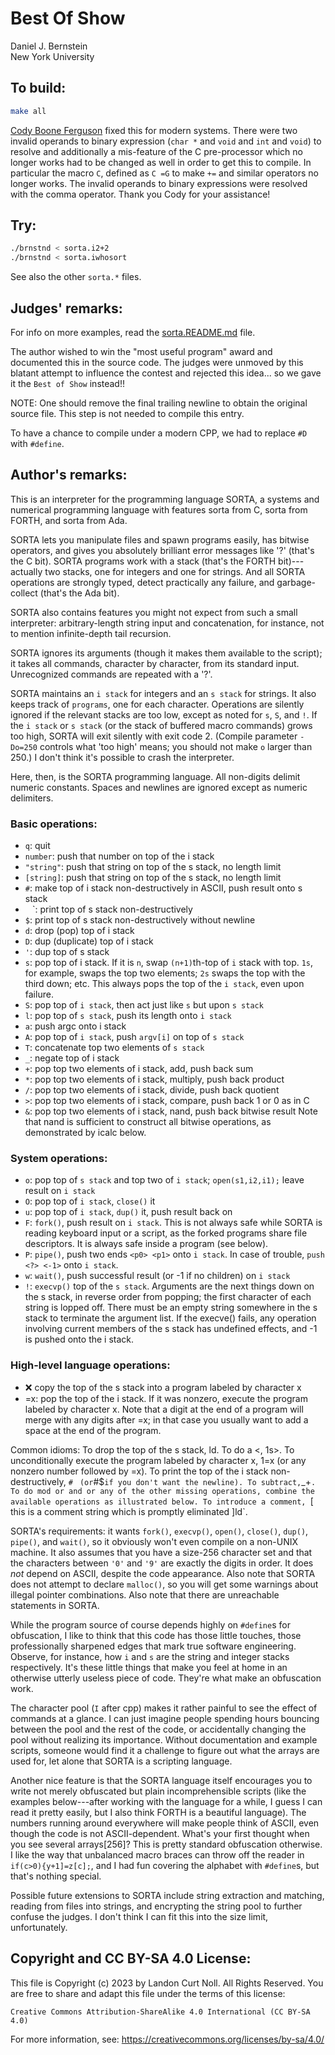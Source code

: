 # Best Of Show

Daniel J. Bernstein  
New York University  

## To build:

```sh
make all
```

[Cody Boone Ferguson](/winners.html#Cody_Boone_Ferguson) fixed this for modern
systems. There were two invalid operands to binary expression (`char *` and
`void` and `int` and `void`) to resolve and additionally a mis-feature of the C
pre-processor which no longer works had to be changed as well in order to get
this to compile. In particular the macro `C`, defined as `C =G` to make `+=` and
similar operators no longer works.  The invalid operands to binary expressions
were resolved with the comma operator. Thank you Cody for your assistance!


## Try:

```sh
./brnstnd < sorta.i2+2
./brnstnd < sorta.iwhosort
```

See also the other `sorta.*` files.


## Judges' remarks:

For info on more examples, read the [sorta.README.md](sorta.README.md) file.

The author wished to win the "most useful program" award and documented this in
the source code.  The judges were unmoved by this blatant attempt to influence
the contest and rejected this idea...  so we gave it the `Best of Show`
instead!!

NOTE: One should remove the final trailing newline to obtain the
original source file.  This step is not needed to compile
this entry.

To have a chance to compile under a modern CPP, we had to
replace `#D` with `#define`.

## Author's remarks:

This is an interpreter for the programming language SORTA, a systems
and numerical programming language with features sorta from C, sorta
from FORTH, and sorta from Ada.

SORTA lets you manipulate files and spawn programs easily, has bitwise
operators, and gives you absolutely brilliant error messages like '?'
(that's the C bit). SORTA programs work with a stack (that's the FORTH
bit)---actually two stacks, one for integers and one for strings. And
all SORTA operations are strongly typed, detect practically any failure,
and garbage-collect (that's the Ada bit).

SORTA also contains features you might not expect from such a small
interpreter: arbitrary-length string input and concatenation, for
instance, not to mention infinite-depth tail recursion.

SORTA ignores its arguments (though it makes them available to the
script); it takes all commands, character by character, from its
standard input. Unrecognized commands are repeated with a '?'.

SORTA maintains an `i stack` for integers and an `s stack` for strings. It also
keeps track of `programs`, one for each character.  Operations are silently
ignored if the relevant stacks are too low, except as noted for `s`, `S`, and
`!`. If the `i stack` or `s stack` (or the stack of buffered macro commands)
grows too high, SORTA will exit silently with exit code 2. (Compile parameter
`-Do=250` controls what 'too high' means; you should not make `o` larger than
250.) I don't think it's possible to crash the interpreter.

Here, then, is the SORTA programming language. All non-digits delimit
numeric constants. Spaces and newlines are ignored except as numeric
delimiters.

### Basic operations:

- `q`: quit
- `number`: push that number on top of the i stack
- `"string"`: push that string on top of the s stack, no length limit
- `[string]`: push that string on top of the s stack, no length limit
- `#`: make top of i stack non-destructively in ASCII, push result onto s stack
- ` ` `: print top of s stack non-destructively
- `$`: print top of s stack non-destructively without newline
- `d`: drop (pop) top of i stack
- `D`: dup (duplicate) top of i stack
- `'`: dup top of s stack
- `s`: pop top of i stack. If it is `n`, swap `(n+1)`th-top of `i` stack with top.
	`1s`, for example, swaps the top two elements; `2s` swaps the top with the
	third down; etc. This always pops the top of the `i stack`, even upon
	failure.
- `S`: pop top of `i stack`, then act just like `s` but upon `s stack`
- `l`: pop top of `s stack`, push its length onto `i stack`
- `a`: push argc onto i stack
- `A`: pop top of `i stack`, push `argv[i]` on top of `s stack`
- `T`: concatenate top two elements of `s stack`
- ` _ `: negate top of i stack
- `+`: pop top two elements of i stack, add, push back sum
- ` * `: pop top two elements of i stack, multiply, push back product
- `/`: pop top two elements of i stack, divide, push back quotient
- `>`: pop top two elements of i stack, compare, push back 1 or 0 as in C
- `&`: pop top two elements of i stack, nand, push back bitwise result
	Note that nand is sufficient to construct all bitwise operations, as
	demonstrated by icalc below.

### System operations:

- `o`: pop top of `s stack` and top two of `i stack`; `open(s1,i2,i1);` leave
result on `i stack`
- `O`: pop top of `i stack`, `close()` it
- `u`: pop top of `i stack`, `dup()` it, push result back on
- `F`: `fork()`, push result on `i stack`. This is not always safe while SORTA is
reading keyboard input or a script, as the forked programs share file
descriptors. It is always safe inside a program (see below).
- `P`: `pipe()`, push two ends `<p0> <p1>` onto `i stack`. In case of trouble,
`push <?> <-1>` onto `i stack`.
- `w`: `wait()`, push successful result (or -1 if no children) on `i stack`
- `!`: `execvp()` top of the `s stack`. Arguments are the next things down on
the s stack, in reverse order from popping; the first character of
each string is lopped off. There must be an empty string somewhere
in the s stack to terminate the argument list. If the execve()
fails, any operation involving current members of the s stack has
undefined effects, and -1 is pushed onto the i stack.

### High-level language operations:

- :x: copy the top of the s stack into a program labeled by character x
- =x: pop the top of the i stack. If it was nonzero, execute the program
 labeled by character x. Note that a digit at the end of a program
 will merge with any digits after =x; in that case you usually want
 to add a space at the end of the program.

Common idioms: To drop the top of the s stack, ld. To do a <, 1s>. To
unconditionally execute the program labeled by character x, 1=x (or any
nonzero number followed by =x). To print the top of the i stack
non-destructively, `# ` ` (or `#$` if you don't want the newline). To
subtract, `_+`. To do mod or and or any of the other missing operations,
combine the available operations as illustrated below. To introduce a
comment, `[ this is a comment string which is promptly eliminated ]ld`.

SORTA's requirements: it wants `fork()`, `execvp()`, `open()`,
`close()`, `dup()`, `pipe()`, and `wait()`, so it obviously won't even compile
on a non-UNIX machine. It also assumes that you have a size-256
character set and that the characters between `'0'` and `'9'` are exactly
the digits in order. It does *not* depend on ASCII, despite the code
appearance. Also note that SORTA does not attempt to declare `malloc()`,
so you will get some warnings about illegal pointer combinations. Also
note that there are unreachable statements in SORTA.

While the program source of course depends highly on `#define`s for
obfuscation, I like to think that this code has those little touches,
those professionally sharpened edges that mark true software
engineering. Observe, for instance, how `i` and `s` are the string and
integer stacks respectively. It's these little things that make you
feel at home in an otherwise utterly useless piece of code. They're
what make an obfuscation work.

The character pool (`I` after cpp) makes it rather painful to
see the effect of commands at a glance. I can just imagine people
spending hours bouncing between the pool and the rest of the code,
or accidentally changing the pool without realizing its importance.
Without documentation and example scripts, someone would find it
a challenge to figure out what the arrays are used for, let alone
that SORTA is a scripting language.

Another nice feature is that the SORTA language itself encourages
you to write not merely obfuscated but plain incomprehensible
scripts (like the examples below---after working with the language
for a while, I guess I can read it pretty easily, but I also think
FORTH is a beautiful language). The numbers running around
everywhere will make people think of ASCII, even though the code is
not ASCII-dependent.  What's your first thought when you see
several arrays[256]? This is pretty standard obfuscation otherwise.
I like the way that unbalanced macro braces can throw off the
reader in `if(c>0){y+1]=z[c];`, and I had fun covering the
alphabet with `#define`s, but that's nothing special.

Possible future extensions to SORTA include string extraction and
matching, reading from files into strings, and encrypting the string
pool to further confuse the judges. I don't think I can fit this into
the size limit, unfortunately.

## Copyright and CC BY-SA 4.0 License:

This file is Copyright (c) 2023 by Landon Curt Noll.  All Rights Reserved.
You are free to share and adapt this file under the terms of this license:

    Creative Commons Attribution-ShareAlike 4.0 International (CC BY-SA 4.0)

For more information, see: https://creativecommons.org/licenses/by-sa/4.0/
